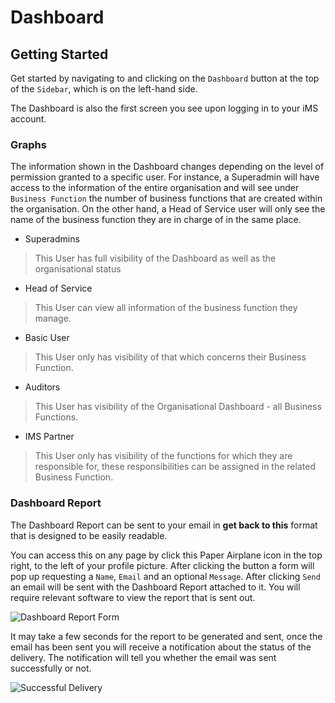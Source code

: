 # Dashboard

## Getting Started

Get started by navigating to and clicking on the `Dashboard` button at the top of the `Sidebar`, which is on the left-hand side.

The Dashboard is also the first screen you see upon logging in to your iMS account.

### Graphs

The information shown in the Dashboard changes depending on the level of permission granted to a specific user. For instance, a Superadmin will have access to the information of the entire organisation and will see under `Business Function` the number of business functions that are created within the organisation. On the other hand, a Head of Service user will only see the name of the business function they are in charge of in the same place.

+ Superadmins

>This User has full visibility of the Dashboard as well as the organisational status

+ Head of Service 

>This User can view all information of the business function they manage.

+ Basic User

>This User only has visibility of that which concerns their Business Function.

+ Auditors

>This User has visibility of the Organisational Dashboard - all Business Functions.

+ IMS Partner

>This User only has visibility of the functions for which they are responsible for, these responsibilities can be assigned in the related Business Function.

### Dashboard Report

The Dashboard Report can be sent to your email in **get back to this** format that is designed to be easily readable.

You can access this on any page by click this Paper Airplane icon in the top right, to the left of your profile picture. After clicking the button a form will pop up requesting a `Name`, `Email` and an optional `Message`. After clicking `Send` an email will be sent with the Dashboard Report attached to it. You will require relevant software to view the report that is sent out.

![Dashboard Report Form]("Dashboard_Report_Form.png")

It may take a few seconds for the report to be generated and sent, once the email has been sent you will receive a notification about the status of the delivery. The notification will tell you whether the email was sent successfully or not.

![Successful Delivery]("Report_Sent")
